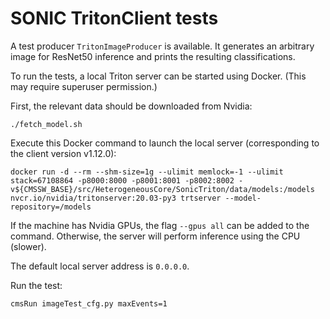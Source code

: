 # SONIC TritonClient tests

A test producer `TritonImageProducer` is available.
It generates an arbitrary image for ResNet50 inference and prints the resulting classifications.

To run the tests, a local Triton server can be started using Docker.
(This may require superuser permission.)

First, the relevant data should be downloaded from Nvidia:
```
./fetch_model.sh
```

Execute this Docker command to launch the local server (corresponding to the client version v1.12.0):
```
docker run -d --rm --shm-size=1g --ulimit memlock=-1 --ulimit stack=67108864 -p8000:8000 -p8001:8001 -p8002:8002 -v${CMSSW_BASE}/src/HeterogeneousCore/SonicTriton/data/models:/models nvcr.io/nvidia/tritonserver:20.03-py3 trtserver --model-repository=/models
```

If the machine has Nvidia GPUs, the flag `--gpus all` can be added to the command.
Otherwise, the server will perform inference using the CPU (slower).

The default local server address is `0.0.0.0`.

Run the test:
```
cmsRun imageTest_cfg.py maxEvents=1
```
